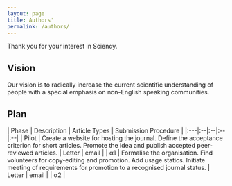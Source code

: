 ```yaml
---
layout: page
title: Authors'
permalink: /authors/
---
```


Thank you for your interest in Sciency. 


## Vision

Our vision is to radically increase the current scientific understanding of people with a special emphasis on non-English speaking communities.


## Plan

| Phase | Description | Article Types | Submission Procedure |
|:---|:--|:--|:--|:--|
| Pilot | Create a website for hosting the journal. Define the acceptance criterion for short articles. Promote the idea and publish accepted peer-reviewed articles. | Letter | email |
| α1 | Formalise the organisation. Find volunteers for copy-editing and promotion. Add usage statics.  Initiate meeting of requirements for promotion to a recognised journal status. | Letter | email |
| α2 | 